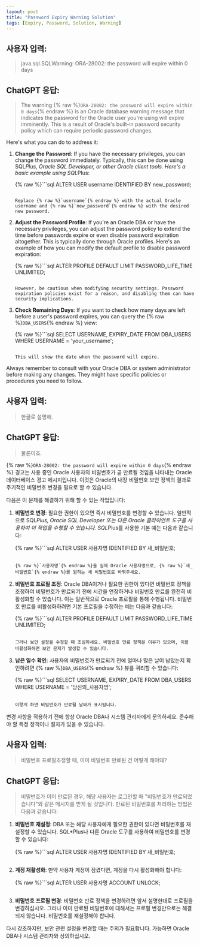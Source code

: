 ```yaml
---
layout: post
title: "Password Expiry Warning Solution"
tags: [Expiry, Password, Solution, Warning]
---
```


## 사용자 입력:
> java.sql.SQLWarning: ORA-28002: the password will expire within 0 days


## ChatGPT 응답:
> The warning {% raw %}`ORA-28002: the password will expire within 0 days`{% endraw %} is an Oracle database warning message that indicates the password for the Oracle user you're using will expire imminently. This is a result of Oracle's built-in password security policy which can require periodic password changes.

Here's what you can do to address it:

1. **Change the Password**:
   If you have the necessary privileges, you can change the password immediately. Typically, this can be done using SQL*Plus, Oracle SQL Developer, or other Oracle client tools. Here's a basic example using SQL*Plus:

   {% raw %}```sql
   ALTER USER username IDENTIFIED BY new_password;
   ```{% endraw %}

   Replace {% raw %}`username`{% endraw %} with the actual Oracle username and {% raw %}`new_password`{% endraw %} with the desired new password.

2. **Adjust the Password Profile**:
   If you're an Oracle DBA or have the necessary privileges, you can adjust the password policy to extend the time before passwords expire or even disable password expiration altogether. This is typically done through Oracle profiles. Here's an example of how you can modify the default profile to disable password expiration:

   {% raw %}```sql
   ALTER PROFILE DEFAULT LIMIT PASSWORD_LIFE_TIME UNLIMITED;
   ```{% endraw %}

   However, be cautious when modifying security settings. Password expiration policies exist for a reason, and disabling them can have security implications.

3. **Check Remaining Days**:
   If you want to check how many days are left before a user's password expires, you can query the {% raw %}`DBA_USERS`{% endraw %} view:

   {% raw %}```sql
   SELECT USERNAME, EXPIRY_DATE FROM DBA_USERS WHERE USERNAME = 'your_username';
   ```{% endraw %}

   This will show the date when the password will expire.

Always remember to consult with your Oracle DBA or system administrator before making any changes. They might have specific policies or procedures you need to follow.

## 사용자 입력:
> 한글로 설명해.

## ChatGPT 응답:
> 물론이죠. 

{% raw %}`ORA-28002: the password will expire within 0 days`{% endraw %} 경고는 사용 중인 Oracle 사용자의 비밀번호가 곧 만료될 것임을 나타내는 Oracle 데이터베이스 경고 메시지입니다. 이것은 Oracle의 내장 비밀번호 보안 정책의 결과로 주기적인 비밀번호 변경을 필요로 할 수 있습니다.

다음은 이 문제를 해결하기 위해 할 수 있는 작업입니다:

1. **비밀번호 변경**:
   필요한 권한이 있으면 즉시 비밀번호를 변경할 수 있습니다. 일반적으로 SQL*Plus, Oracle SQL Developer 또는 다른 Oracle 클라이언트 도구를 사용하여 이 작업을 수행할 수 있습니다. SQL*Plus를 사용한 기본 예는 다음과 같습니다:

   {% raw %}```sql
   ALTER USER 사용자명 IDENTIFIED BY 새_비밀번호;
   ```{% endraw %}

   {% raw %}`사용자명`{% endraw %}을 실제 Oracle 사용자명으로, {% raw %}`새_비밀번호`{% endraw %}를 원하는 새 비밀번호로 바꿔주세요.

2. **비밀번호 프로필 조정**:
   Oracle DBA이거나 필요한 권한이 있다면 비밀번호 정책을 조정하여 비밀번호가 만료되기 전에 시간을 연장하거나 비밀번호 만료를 완전히 비활성화할 수 있습니다. 이는 일반적으로 Oracle 프로필을 통해 수행됩니다. 비밀번호 만료를 비활성화하려면 기본 프로필을 수정하는 예는 다음과 같습니다:

   {% raw %}```sql
   ALTER PROFILE DEFAULT LIMIT PASSWORD_LIFE_TIME UNLIMITED;
   ```{% endraw %}

   그러나 보안 설정을 수정할 때 조심하세요. 비밀번호 만료 정책은 이유가 있으며, 이를 비활성화하면 보안 문제가 발생할 수 있습니다.

3. **남은 일수 확인**:
   사용자의 비밀번호가 만료되기 전에 얼마나 많은 날이 남았는지 확인하려면 {% raw %}`DBA_USERS`{% endraw %} 뷰를 쿼리할 수 있습니다:

   {% raw %}```sql
   SELECT USERNAME, EXPIRY_DATE FROM DBA_USERS WHERE USERNAME = '당신의_사용자명';
   ```{% endraw %}

   이렇게 하면 비밀번호가 만료될 날짜가 표시됩니다.

변경 사항을 적용하기 전에 항상 Oracle DBA나 시스템 관리자에게 문의하세요. 준수해야 할 특정 정책이나 절차가 있을 수 있습니다.

## 사용자 입력:
> 비밀번호 프로필조정할 때, 이미 비밀번호 만료된 건 어떻게 해야돼?

## ChatGPT 응답:
> 비밀번호가 이미 만료된 경우, 해당 사용자는 로그인할 때 "비밀번호가 만료되었습니다"와 같은 메시지를 받게 될 것입니다. 만료된 비밀번호를 처리하는 방법은 다음과 같습니다:

1. **비밀번호 재설정**:
   DBA 또는 해당 사용자에게 필요한 권한이 있다면 비밀번호를 재설정할 수 있습니다. SQL*Plus나 다른 Oracle 도구를 사용하여 비밀번호를 변경할 수 있습니다:

   {% raw %}```sql
   ALTER USER 사용자명 IDENTIFIED BY 새_비밀번호;
   ```{% endraw %}

2. **계정 재활성화**:
   만약 사용자 계정이 잠겼다면, 계정을 다시 활성화해야 합니다:

   {% raw %}```sql
   ALTER USER 사용자명 ACCOUNT UNLOCK;
   ```{% endraw %}

3. **비밀번호 프로필 변경**:
   비밀번호 만료 정책을 변경하려면 앞서 설명한대로 프로필을 변경하십시오. 그러나 이미 만료된 비밀번호에 대해서는 프로필 변경만으로는 해결되지 않습니다. 비밀번호를 재설정해야 합니다.

다시 강조하지만, 보안 관련 설정을 변경할 때는 주의가 필요합니다. 가능하면 Oracle DBA나 시스템 관리자와 상의하십시오.

